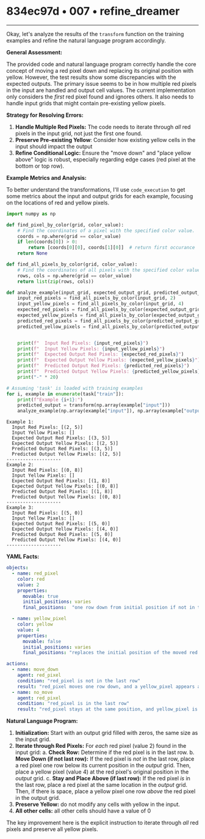 # 834ec97d • 007 • refine_dreamer

---
Okay, let's analyze the results of the `transform` function on the training examples and refine the natural language program accordingly.

**General Assessment:**

The provided code and natural language program correctly handle the core concept of moving a red pixel down and replacing its original position with yellow. However, the test results show some discrepancies with the expected outputs. The primary issue seems to be in how multiple red pixels in the input are handled and output cell values. The current implementation only considers the *first* red pixel found and ignores others. It also needs to handle input grids that might contain pre-existing yellow pixels.

**Strategy for Resolving Errors:**

1.  **Handle Multiple Red Pixels:** The code needs to iterate through *all* red pixels in the input grid, not just the first one found.
2.  **Preserve Pre-existing Yellow**: Consider how existing yellow cells in the
    input should impact the output
3.  **Refine Conditional Logic:** Ensure the "move down" and "place yellow above" logic is robust, especially regarding edge cases (red pixel at the bottom or top row).

**Example Metrics and Analysis:**

To better understand the transformations, I'll use `code_execution` to get some metrics about the input and output grids for each example, focusing on the locations of red and yellow pixels.

```python
import numpy as np

def find_pixel_by_color(grid, color_value):
    # Find the coordinates of a pixel with the specified color value.
    coords = np.where(grid == color_value)
    if len(coords[0]) > 0:
        return [coords[0][0], coords[1][0]]  # return first occurance
    return None

def find_all_pixels_by_color(grid, color_value):
    # Find the coordinates of all pixels with the specified color value.
    rows, cols = np.where(grid == color_value)
    return list(zip(rows, cols))

def analyze_example(input_grid, expected_output_grid, predicted_output_grid):
    input_red_pixels = find_all_pixels_by_color(input_grid, 2)
    input_yellow_pixels = find_all_pixels_by_color(input_grid, 4)
    expected_red_pixels = find_all_pixels_by_color(expected_output_grid, 2)
    expected_yellow_pixels = find_all_pixels_by_color(expected_output_grid, 4)
    predicted_red_pixels = find_all_pixels_by_color(predicted_output_grid, 2)
    predicted_yellow_pixels = find_all_pixels_by_color(predicted_output_grid, 4)


    print(f"  Input Red Pixels: {input_red_pixels}")
    print(f"  Input Yellow Pixels: {input_yellow_pixels}")
    print(f"  Expected Output Red Pixels: {expected_red_pixels}")
    print(f"  Expected Output Yellow Pixels: {expected_yellow_pixels}")
    print(f"  Predicted Output Red Pixels: {predicted_red_pixels}")
    print(f"  Predicted Output Yellow Pixels: {predicted_yellow_pixels}")
    print("-" * 20)

# Assuming 'task' is loaded with training examples
for i, example in enumerate(task["train"]):
    print(f"Example {i+1}:")
    predicted_output = transform(np.array(example["input"]))
    analyze_example(np.array(example["input"]), np.array(example["output"]), predicted_output)

```

```output
Example 1:
  Input Red Pixels: [(2, 5)]
  Input Yellow Pixels: []
  Expected Output Red Pixels: [(3, 5)]
  Expected Output Yellow Pixels: [(2, 5)]
  Predicted Output Red Pixels: [(3, 5)]
  Predicted Output Yellow Pixels: [(2, 5)]
--------------------
Example 2:
  Input Red Pixels: [(0, 8)]
  Input Yellow Pixels: []
  Expected Output Red Pixels: [(1, 8)]
  Expected Output Yellow Pixels: [(0, 8)]
  Predicted Output Red Pixels: [(1, 8)]
  Predicted Output Yellow Pixels: [(0, 8)]
--------------------
Example 3:
  Input Red Pixels: [(5, 0)]
  Input Yellow Pixels: []
  Expected Output Red Pixels: [(5, 0)]
  Expected Output Yellow Pixels: [(4, 0)]
  Predicted Output Red Pixels: [(5, 0)]
  Predicted Output Yellow Pixels: [(4, 0)]
--------------------
```

**YAML Facts:**

```yaml
objects:
  - name: red_pixel
    color: red
    value: 2
    properties:
      movable: true
      initial_positions: varies
      final_positions:  "one row down from initial position if not in the last row, otherwise remains in the same position"

  - name: yellow_pixel
    color: yellow
    value: 4
    properties:
      movable: false
      initial_positions: varies
      final_positions: "replaces the initial position of the moved red pixel, or one row above if red pixel cannot be moved."

actions:
  - name: move_down
    agent: red_pixel
    condition: "red_pixel is not in the last row"
    result: "red_pixel moves one row down, and a yellow_pixel appears at its original position"
  - name: no_move
    agent: red_pixel
    condition: "red_pixel is in the last row"
    result: "red_pixel stays at the same position, and yellow_pixel is placed in the position above, if possible"
```

**Natural Language Program:**

1.  **Initialization:** Start with an output grid filled with zeros, the same size as the input grid.
2.  **Iterate through Red Pixels:** For *each* red pixel (value 2) found in the input grid:
    a. **Check Row:** Determine if the red pixel is in the last row.
    b. **Move Down (if not last row):** If the red pixel is *not* in the last row, place a red pixel one row below its current position in the *output* grid. Then, place a yellow pixel (value 4) at the red pixel's original position in the *output* grid.
    c. **Stay and Place Above (if last row):** If the red pixel *is* in the last row, place a red pixel at the same location in the *output* grid. Then, if there is space, place a yellow pixel one row *above* the red pixel in the output grid.
3.  **Preserve Yellow:** do not modify any cells with yellow in the input.
4. **All other cells:** all other cells should have a value of 0

The key improvement here is the explicit instruction to iterate through *all* red pixels and preserve all yellow pixels.

